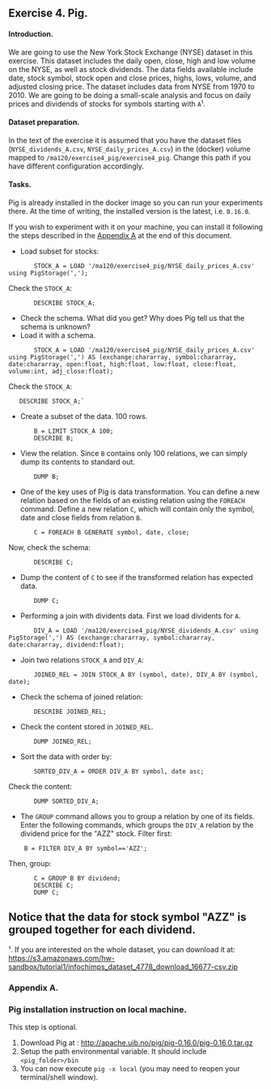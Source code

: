 ## Exercise 4. Pig.

#### Introduction.
We are going to use the New York Stock Exchange (NYSE) dataset in this exercise. This dataset includes the daily open, close, high and low volume on the NYSE, as well as stock dividends. The data fields available include date, stock symbol, stock open and close prices, highs, lows, volume, and adjusted closing price. The dataset includes data from NYSE from 1970 to 2010. We are going to be doing a small-scale analysis and focus on daily prices and dividends of stocks for symbols starting with `A`&#185;. 

#### Dataset preparation.
In the text of the exercise it is assumed that you have the dataset files (`NYSE_dividends_A.csv`, `NYSE_daily_prices_A.csv`) in the (docker) volume mapped to `/ma120/exercise4_pig/exercise4_pig`. Change this path if you have different configuration accordingly.

#### Tasks.
Pig is already installed in the docker image so you can run your experiments there. At the time of writing, the installed version is the latest, i.e. `0.16.0`.

If you wish to experiment with it on your machine, you can install it following the steps described in the [Appendix A](#appendix-a) at the end of this document. 

* Load subset for stocks:
```
       STOCK_A = LOAD '/ma120/exercise4_pig/NYSE_daily_prices_A.csv' using PigStorage(',');
```
Check the `STOCK_A`:
```
       DESCRIBE STOCK_A;
```
* Check the schema. What did you get? Why does Pig tell us that the schema is unknown?
* Load it with a schema.
```
       STOCK_A = LOAD '/ma120/exercise4_pig/NYSE_daily_prices_A.csv' using PigStorage(',') AS (exchange:chararray, symbol:chararray, date:chararray, open:float, high:float, low:float, close:float, volume:int, adj_close:float); 
```
Check the `STOCK_A`:       

       DESCRIBE STOCK_A;`
* Create a subset of the data. 100 rows.
```
       B = LIMIT STOCK_A 100;
       DESCRIBE B;
```
* View the relation. Since `B` contains only 100 relations, we can simply dump its contents to standard out.
```
       DUMP B;
```
* One of the key uses of Pig is data transformation. You can define a new relation based on the fields of an existing relation using the `FOREACH` command. Define a new relation `C`, which will contain only the symbol, date and close fields from relation `B`.
```
       C = FOREACH B GENERATE symbol, date, close;
```
Now, check the schema:
```
       DESCRIBE C;
```
* Dump the content of `C` to see if the transformed relation has expected data.
```       
       DUMP C;
```
* Performing a join with dividents data. First we load dividents for `A`.
```
       DIV_A = LOAD '/ma120/exercise4_pig/NYSE_dividends_A.csv' using PigStorage(',') AS (exchange:chararray, symbol:chararray, date:chararray, dividend:float);
```
* Join two relations `STOCK_A` and `DIV_A`:
```
       JOINED_REL = JOIN STOCK_A BY (symbol, date), DIV_A BY (symbol, date);
```
* Check the schema of joined relation:
```
       DESCRIBE JOINED_REL;
```
* Check the content stored in `JOINED_REL`.
```
       DUMP JOINED_REL;
```       
* Sort the data with order by:
```
       SORTED_DIV_A = ORDER DIV_A BY symbol, date asc; 
```
Check the content:
```
       DUMP SORTED_DIV_A;
```
* The `GROUP` command allows you to group a relation by one of its fields. Enter the following commands, which groups the `DIV_A` relation by the dividend price for the "AZZ" stock.
Filter first:

       B = FILTER DIV_A BY symbol=='AZZ';
Then, group:
```
       C = GROUP B BY dividend; 
       DESCRIBE C;
       DUMP C;
```
Notice that the data for stock symbol "AZZ" is grouped together for each dividend.
-------

&#185;. If you are interested on the whole dataset, you can download it at: https://s3.amazonaws.com/hw-sandbox/tutorial1/infochimps_dataset_4778_download_16677-csv.zip


### Appendix A. 
### Pig installation instruction on local machine.
This step is optional.

1. Download Pig at : <http://apache.uib.no/pig/pig-0.16.0/pig-0.16.0.tar.gz>
2. Setup the path environmental variable. It should include `<pig_folder>/bin`
3. You can now execute `pig -x local` (you may need to reopen your terminal/shell window).


